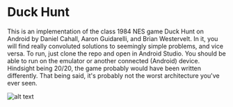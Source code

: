 # Duck Hunt
 This is an implementation of the class 1984 NES game Duck Hunt on Android by Daniel Cahall, Aaron Guidarelli, and Brian Westervelt. 
 In it, you will find really convoluted solutions to seemingly simple problems, and vice versa. 
 To run, just clone the repo and open in Android Studio. You should be able to run on the emulator or another connected (Android) device.
 Hindsight being 20/20, the game probably would have been written differently. That being said, it's probably not the worst architecture you've ever seen.
 
 
 ![alt text](https://github.com/danielenricocahall/PPD_Final_Project/blob/master/nes_container.jpg)
